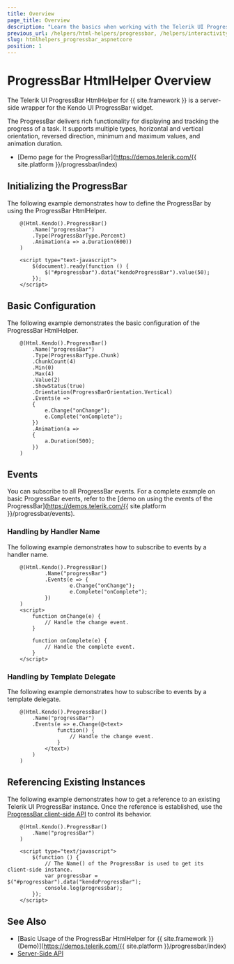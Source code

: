 ```yaml
---
title: Overview
page_title: Overview
description: "Learn the basics when working with the Telerik UI ProgressBar HtmlHelper for {{ site.framework }}."
previous_url: /helpers/html-helpers/progressbar, /helpers/interactivity/progressbar/overview
slug: htmlhelpers_progressbar_aspnetcore
position: 1
---
```


# ProgressBar HtmlHelper Overview

The Telerik UI ProgressBar HtmlHelper for {{ site.framework }} is a server-side wrapper for the Kendo UI ProgressBar widget.

The ProgressBar delivers rich functionality for displaying and tracking the progress of a task. It supports multiple types, horizontal and vertical orientation, reversed direction, minimum and maximum values, and animation duration. 

* [Demo page for the ProgressBar](https://demos.telerik.com/{{ site.platform }}/progressbar/index)

## Initializing the ProgressBar

The following example demonstrates how to define the ProgressBar by using the ProgressBar HtmlHelper.

```
    @(Html.Kendo().ProgressBar()
        .Name("progressbar")
        .Type(ProgressBarType.Percent)
        .Animation(a => a.Duration(600))
    )

    <script type="text-javascript">
        $(document).ready(function () {
            $("#progressbar").data("kendoProgressBar").value(50);
        });   
    </script>
```

## Basic Configuration

The following example demonstrates the basic configuration of the ProgressBar HtmlHelper.

```Razor
    @(Html.Kendo().ProgressBar()
        .Name("progressBar")
        .Type(ProgressBarType.Chunk)
        .ChunkCount(4)
        .Min(0)
        .Max(4)
        .Value(2)
        .ShowStatus(true)
        .Orientation(ProgressBarOrientation.Vertical)
        .Events(e =>
        {
            e.Change("onChange");
            e.Complete("onComplete");
        })
        .Animation(а =>
        {
            а.Duration(500);
        })
    )
```

## Events

You can subscribe to all ProgressBar events. For a complete example on basic ProgressBar events, refer to the [demo on using the events of the ProgressBar](https://demos.telerik.com/{{ site.platform }}/progressbar/events).

### Handling by Handler Name

The following example demonstrates how to subscribe to events by a handler name.

```Razor
    @(Html.Kendo().ProgressBar()
            .Name("progressBar")
            .Events(e => {
                    e.Change("onChange");
                    e.Complete("onComplete");
            })
    )
    <script>
        function onChange(e) {
            // Handle the change event.
        }

        function onComplete(e) {
            // Handle the complete event.
        }
    </script>
```

### Handling by Template Delegate

The following example demonstrates how to subscribe to events by a template delegate.

```Razor
    @(Html.Kendo().ProgressBar()
        .Name("progressBar")
        .Events(e => e.Change(@<text>
                function() {
                    // Handle the change event.
                }
            </text>)
        )
    )
```

## Referencing Existing Instances

The following example demonstrates how to get a reference to an existing Telerik UI ProgressBar instance. Once the reference is established, use the [ProgressBar client-side API](https://docs.telerik.com/kendo-ui/api/javascript/ui/progressbar#methods) to control its behavior.

```Razor
    @(Html.Kendo().ProgressBar()
        .Name("progressBar")
    )

    <script type="text/javascript">
        $(function () {
            // The Name() of the ProgressBar is used to get its client-side instance.
            var progressbar = $("#progressbar").data("kendoProgressBar");
            console.log(progressbar);
        });
    </script>
```

## See Also

* [Basic Usage of the ProgressBar HtmlHelper for {{ site.framework }} (Demo)](https://demos.telerik.com/{{ site.platform }}/progressbar/index)
* [Server-Side API](/api/progressbar)
